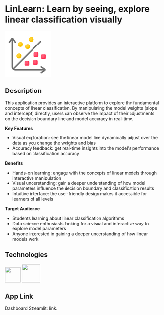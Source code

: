 # LinLearn: Learn by seeing, explore linear classification visually

<img src='https://github.com/jorgeplatero/linlearn/blob/0e8b8e9e87a2eeff9a19eae29201ec5eff9c9efe/img/logo.png' width='150'/>

## Description

This application provides an interactive platform to explore the fundamental concepts of linear 
classification. By manipulating the model weights (slope and intercept) directly, users can observe 
the impact of their adjustments on the decision boundary line and model accuracy in real-time.

**Key Features**

* Visual exploration: see the linear model line dynamically adjust over the data as you change the 
weights and bias
* Accuracy feedback: get real-time insights into the model's performance based on classification 
accuracy

**Benefits**

* Hands-on learning: engage with the concepts of linear models through interactive manipulation
* Visual understanding: gain a deeper understanding of how model parameters influence the decision 
boundary and classification results
* Intuitive interface: the user-friendly design makes it accessible for learners of all levels

**Target Audience**

* Students learning about linear classification algorithms
* Data science enthusiasts looking for a visual and interactive way to explore model parameters
* Anyone interested in gaining a deeper understanding of how linear models work

## Technologies

<img src='https://cdn.jsdelivr.net/gh/devicons/devicon@latest/icons/python/python-original-wordmark.svg' width='50' height='50'/>
<img src='https://cdn.jsdelivr.net/gh/devicons/devicon@latest/icons/streamlit/streamlit-original-wordmark.svg' width='60' height='60'/> 

## App Link 

Dashboard Streamlit: <a style='text-decoration: none;' href='https://linlearn.streamlit.app/.app/' target='_blank'>link</a>.

